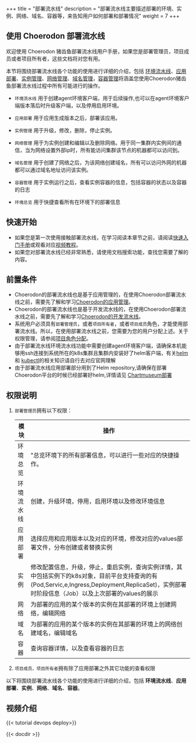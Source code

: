 ﻿+++
title = "部署流水线"
description = "部署流水线主要描述部署的环境、实例、网络、域名、容器等，来告知用户如何部署和部署情况"
weight = 7
+++

## 使用 Choerodon 部署流水线

欢迎使用 Choerodon 猪齿鱼部署流水线用户手册，如果您是部署管理员，项目成员或者项目所有者，这些文档将对您有用。

本节将围绕部署流水线各个功能的使用进行详细的介绍，包括 [环境流水线](./environment-pipeline)、[应用部署](./application-deployment)、[实例管理](./instance)、[网络管理](./service)、[域名管理](./ingress)，[容器管理](./container)将涵盖您使用Choerodon猪齿鱼部署流水线过程中所有可能进行的操作。

- `环境流水线` 用于创建agent环境客户端，用于后续操作,也可以在agent环境客户端版本落后时升级客户端，以及停用启用环境。

- `应用部署` 用于应用生成版本之后，部署该应用。

- `实例管理` 用于升级，修改，删除，停止实例。

- `网络管理` 用于为实例创建和编辑以及删除网络。用于同一集群内实例间的通信，当为网络设置外部ip时，所有能访问集群该节点的机器都可以访问到。

- `域名管理` 用于创建了网络之后，为该网络创建域名，所有可以访问外网的机器都可以通过域名地址访问该实例。

- `容器管理` 用于实例运行之后，查看实例容器的信息，包括容器的状态以及容器的日志

- `环境总览` 用于快捷查看所有在环境下的部署信息

## 快速开始

 - 如果您是第一次使用接触部署流水线，在学习阅读本章节之前，请阅读[快速入门手册](../../quick-start/agile/)或观看对应[视频教程](../../quick-start/video-tutorial/)。
 - 如果您对部署流水线已经非常熟悉，请使用文档搜索功能，查找您需要了解的内容。

## 前置条件

 - Choerodon的部署流水线也是基于应用管理的，在使用Choerodon部署流水线之前，需要先了解和学习[Choerodon的应用管理](../application-management)。
 - Choerodon的部署流水线也是基于开发流水线的，在使用Choerodon部署流水线之前，需要先了解和学习[Choerodon的开发流水线](../development-pipeline)。
 - 系统用户必须具有`部署管理员`，或者`项目所有者`，或者`项目成员`角色，才能使用部署流水线。所以，在使用部署流水线之前，您需要为您的用户分配上述。关于权限管理，请参阅[项目角色分配](.././system-configuration/project/role-assignment/)。
 - 由于部署流水线环境流水线功能中需要创建agent环境客户端，请确保本机能够用ssh连接到系统所在的k8s集群且集群内安装好了helm客户端，有关[helm](https://docs.helm.sh/)和 [kubectl](https://kubernetes.io/docs/reference/kubectl/overview/)的相关知识请自行去对应官网理解
 - 由于部署流水线应用部署部分用到了Helm repository,请确保在部署Choerodon平台的时候已经部署好helm,详情请见 [Chartmuseum部署](../../installation-configuration/steps/parts/base/chartmuseum)

## 权限说明
1. `部署管理员`拥有以下权限：

    模块|操作
    |---|---|
    环境总览|"总览环境下的所有部署信息，可以进行一些对应的快捷操作。
    环境流水线|创建，升级环境，停用，启用环境以及修改环境信息
    应用部署|选择应用和应用版本以及对应的环境，修改对应的values部署文件，分布创建或者替换实例
    实例|修改配置信息，升级，停止，重启实例，查询实例详情，其中包括实例下的k8s对象，目前平台支持查询的有(Pod,Servic,e,Ingress,Deployment,ReplicaSet)，实例部署时阶段信息（Job）以及上次部署的values的展示
    网络|为部署的应用的某个版本的实例在其部署的环境上创建网络，编辑网络
    域名|为部署的应用的某个版本的实例在其部署的环境上的网络创建域名，编辑域名
    容器|查询容器详情，以及查看容器的日志

2. `项目成员，项目所有者`拥有除了应用部署之外其它功能的查看权限

以下将围绕部署流水线各个功能的使用进行详细的介绍，包括 **环境流水线**、**应用部署**、**实例**、**网络**、**域名**、**容器**。

## 视频介绍

{{< tutorial devops deploy>}}

{{< docdir >}}
